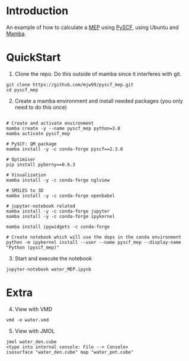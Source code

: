 Introduction
============
An example of how to calculate a [MEP](https://www.cup.uni-muenchen.de/ch/compchem/pop/mep1.html) using [PySCF](https://arxiv.org/abs/2002.12531), using Ubuntu and [Mamba](https://mamba.readthedocs.io/en/latest/installation.html).

QuickStart
==========
1) Clone the repo. Do this outside of mamba since it interferes with git.

```
git clone https://github.com/mjw99/pyscf_mep.git
cd pyscf_mep
```	

2) Create a mamba environment and install needed packages (you only need to do this once)
```

# Create and activate environment
mamba create -y --name pyscf_mep python=3.8
mamba activate pyscf_mep

# PySCF: QM package
mamba install -y -c conda-forge pyscf==2.3.0

# Optimiser
pip install pyberny==0.6.3

# Visualization
mamba install -y -c conda-forge nglview

# SMILES to 3D
mamba install -y -c conda-forge openbabel
	
# jupyter-notebook related
mamba install -y -c conda-forge jupyter
mamba install -y -c conda-forge ipykernel

mamba install ipywidgets -c conda-forge
	
# Create notebook which will use the deps in the conda environment
python -m ipykernel install --user --name pyscf_mep --display-name "Python (pyscf_mep)"
```
3) Start and execute the notebook
```
jupyter-notebook water_MEP.ipynb
```


Extra
==========

4) View with VMD
```
vmd -e water.vmd
```

5) View with JMOL
```
jmol water_den.cube
<type into internal console: File --> Console>
isosurface "water_den.cube" map "water_pot.cube"
```
